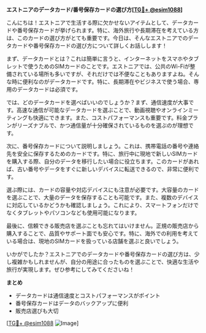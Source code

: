 **エストニアのデータカード/番号保存カードの選び方[[TG💪+ @esim1088](https://t.me/s/esim1088)]**

こんにちは！エストニアで生活する際に欠かせないアイテムとして、データカードや番号保存カードが挙げられます。特に、海外旅行や長期滞在を考えている方は、このカードの選び方がとても重要です。今日は、そんなエストニアでのデータカードや番号保存カードの選び方について詳しくお話しします！

まず、データカードとは？これは簡単に言うと、インターネットをスマホやタブレットで使うためのSIMカードのことです。エストニアでは、公共のWi-Fiが整備されている場所も多いですが、それだけでは不便なこともありますよね。そんな時に便利なのがデータカードです。特に、長期滞在やビジネスで使う場合、専用のデータカードは必須です。

では、どのデータカードを選べばいいのでしょうか？まず、通信速度が大事です。高速な通信が可能なデータカードを選ぶことで、動画視聴やオンラインミーティングも快適にできます。また、コストパフォーマンスも重要です。料金プランがリーズナブルで、かつ通信量が十分確保されているものを選ぶのが理想です。

次に、番号保存カードについて説明しましょう。これは、携帯電話の番号や連絡先を安全に保存するためのカードです。特に、旅行中に現地で新しいSIMカードを購入する際、自分のデータを移行したい場合に役立ちます。このカードがあれば、古い番号やデータをすぐに新しいデバイスに転送できるので、非常に便利です。

選ぶ際には、カードの容量や対応デバイスにも注意が必要です。大容量のカードを選ぶことで、大量のデータを保存することも可能です。また、複数のデバイスに対応しているかどうかも確認しましょう。これにより、スマートフォンだけでなくタブレットやパソコンなども使用可能になります。

最後に、信頼できる販売店を選ぶことも忘れてはいけません。正規の販売店から購入することで、品質やサポート面でも安心です。特に、海外での利用を考えている場合は、現地のSIMカードを扱っている店舗を選ぶと良いでしょう。

いかがでしたか？エストニアでのデータカードや番号保存カードの選び方は、少し複雑かもしれませんが、自分の用途に合ったものを選ぶことで、快適な生活や旅行が実現します。ぜひ参考にしてみてくださいね！

**まとめ**
- データカードは通信速度とコストパフォーマンスがポイント
- 番号保存カードはデータのバックアップに便利
- 販売店選びも大切

[[TG💪+ @esim1088](https://t.me/s/esim1088) ![Image](https://i.postimg.cc/Y0z9fWf4/image.png)]